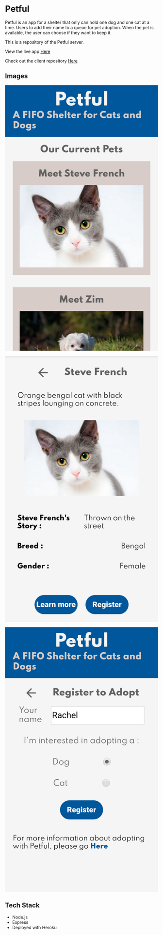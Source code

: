 # Petful

Petful is an app for a shelter that only can hold one dog and one cat at a time. Users to add their name to a queue for pet adoption. When the pet is available, the user can choose if they want to keep it.

This is a repository of the Petful server.

View the live app [Here](https://petful-client-template-eight.vercel.app/)

Check out the client repository [Here](https://github.com/Rachanastasia/petful-client)

## Images

![](screenshots/petful-screenshot-1.png)

![](screenshots/petful-screenshot-2.png)

![](screenshots/petful-screenshot-3.png)

## Tech Stack

- Node.js
- Express
- Deployed with Heroku
